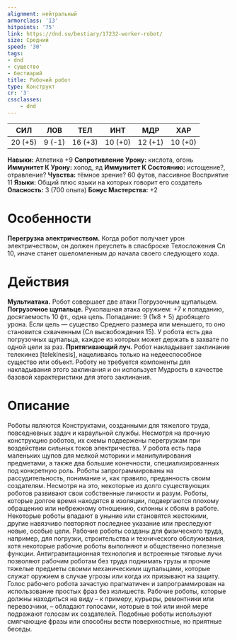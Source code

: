 ```yaml
---
alignment: нейтральный
armorclass: '13'
hitpoints: '75'
link: https://dnd.su/bestiary/17232-worker-robot/
size: Средний
speed: '30'
tags:
- dnd
- существо
- бестиарий
title: Рабочий робот
type: Конструкт
cr: '3'
cssclasses:
    - dnd
---
```



| СИЛ | ЛОВ | ТЕЛ | ИНТ | МДР | ХАР |
|---|---|---|---|---|---|
| 20 (+5) | 9 (-1) | 16 (+3) | 10 (+0) | 12 (+1) | 10 (+0) |
**Навыки:** Атлетика +9
**Сопротивление Урону:** кислота, огонь
**Иммунитет К Урону:** холод, яд
**Иммунитет К Состоянию:** истощение?, отравление?
**Чувства:** тёмное зрение? 60 футов, пассивное Восприятие 11
**Языки:** Общий плюс языки на которых говорит его создатель
**Опасность:** 3 (700 опыта)
**Бонус Мастерства:** +2


# Особенности
**Перегрузка электричеством.** Когда робот получает урон электричеством, он должен преуспеть в спасброске Телосложения Сл 10, иначе станет ошеломленным до начала своего следующего хода.


# Действия
**Мультиатака.** Робот совершает две атаки Погрузочным щупальцем.
**Погрузочное щупальце.** Рукопашная атака оружием: +7 к попаданию, досягаемость 10 фт., одна цель. Попадание: 9 (1к8 + 5) дробящего урона. Если цель — существо Среднего размера или меньшего, то оно становится схваченным (Сл высвобождения 15). У робота есть два погрузочных щупальца, каждое из которых может держать в захвате по одной цели за раз.
**Притягивающий луч.** Робот накладывает заклинание телекинез [telekinesis], нацеливаясь только на недееспособное существо или объект. Роботу не требуется компоненты для накладывания этого заклинания и он использует Мудрость в качестве базовой характеристики для этого заклинания.


# Описание
Роботы являются Конструктами, созданными для тяжелого труда, повседневных задач и караульной службы. Несмотря на прочную конструкцию роботов, их схемы подвержены перегрузкам при воздействии сильных токов электричества. У робота есть пара маленьких щупов для мелкой моторики и манипулирования предметами, а также два большие конечности, специализированных под конкретную роль. Роботы запрограммированы на рассудительность, понимание и, как правило, преданность своим создателям. Несмотря на это, некоторые из долго существующих роботов развивают свои собственные личности и разум. Роботы, которые долгое время находятся в изоляции, подвергаются плохому обращению или небрежному отношению, склонны к сбоям в работе. Некоторые роботы впадают в уныние или становятся жестокими, другие навязчиво повторяют последнее указание или преследуют новые, особые цели.   Рабочие роботы созданы для физического труда, например, для погрузки, строительства и технического обслуживания, хотя некоторые рабочие роботы выполняют и общественно полезные функции. Антигравитационная технология и встроенные тяговые лучи позволяют рабочим роботам без труда поднимать грузы и прочие тяжелые предметы своими механическими щупальцами, которые служат оружием в случае угрозы или когда их призывают на защиту. Голос рабочего робота зачастую прагматичен и запрограммирован на использование простых фраз без излишеств. Рабочие роботы, которые должны находиться на виду – к примеру, курьеры, ремонтники или перевозчики, – обладают голосами, которые в той или иной мере подражают голосам их создателей. Подобные роботы используют смягчающие фразы или способны вести поверхностные, но приятные беседы.